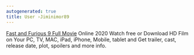 ```yaml
---
autogenerated: true
title: User ›Jiminimor89
---
```


[Fast and Furious 9 Full Movie](https://fastandfurious9movie.org/) Online 2020 Watch free or Download HD Film on Your PC, TV, MAC, iPad, iPhone, Mobile, tablet and Get trailer, cast, release date, plot, spoilers and more info.
